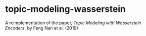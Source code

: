 # topic-modeling-wasserstein
A reimplementation of the paper, _Topic Modeling with Wasserstein Encoders_, by Feng Nan et al. (2019)
